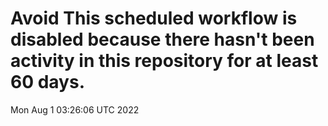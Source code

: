 # Avoid This scheduled workflow is disabled because there hasn't been activity in this repository for at least 60 days.
Mon Aug  1 03:26:06 UTC 2022
